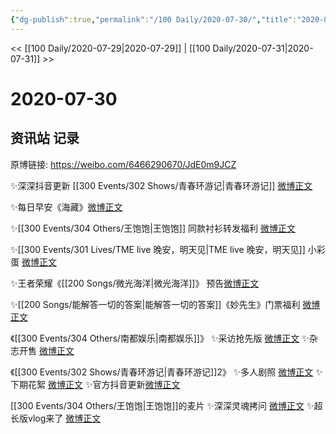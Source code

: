 ```yaml
---
{"dg-publish":true,"permalink":"/100 Daily/2020-07-30/","title":"2020-07-30","created":"2023-04-06T21:40:13.999+08:00","updated":"2023-04-06T21:44:00.078+08:00"}
---
```



<< [[100 Daily/2020-07-29\|2020-07-29]] | [[100 Daily/2020-07-31\|2020-07-31]] >>

# 2020-07-30

## 资讯站 记录

原博链接: https://weibo.com/6466290670/JdE0m9JCZ

✨深深抖音更新 [[300 Events/302 Shows/青春环游记\|青春环游记]] [微博正文](https://m.weibo.cn/6466290670/4532410153177943)

✨每日早安《海藏》[微博正文](https://m.weibo.cn/6466290670/4532299855566754)

✨[[300 Events/304 Others/王饱饱\|王饱饱]] 同款衬衫转发福利 [微博正文](https://m.weibo.cn/6466290670/4532397582844617)

✨[[300 Events/301 Lives/TME live 晚安，明天见\|TME live 晚安，明天见]] 小彩蛋 [微博正文](https://m.weibo.cn/6466290670/4532443778134815)

✨王者荣耀《[[200 Songs/微光海洋\|微光海洋]]》 预告[微博正文](https://m.weibo.cn/6466290670/4532498803725733)

✨[[200 Songs/能解答一切的答案\|能解答一切的答案]]《妙先生》门票福利 [微博正文](https://m.weibo.cn/6466290670/4532503677249185)

《[[300 Events/304 Others/南都娱乐\|南都娱乐]]》
✨采访抢先版 [微博正文](https://m.weibo.cn/6466290670/4532337305981657)
✨杂志开售 [微博正文](https://m.weibo.cn/6466290670/4532392234060856)

《[[300 Events/302 Shows/青春环游记\|青春环游记]]2》
✨多人剧照 [微博正文](https://m.weibo.cn/6466290670/4532332976935419)
✨下期花絮 [微博正文](https://m.weibo.cn/6466290670/4532468697011590)
✨官方抖音更新[微博正文](https://m.weibo.cn/6466290670/4532550859755829)

[[300 Events/304 Others/王饱饱\|王饱饱]]的麦片
✨深深灵魂拷问 [微博正文](https://m.weibo.cn/6466290670/4532377244670804)
✨超长版vlog来了 [微博正文](https://m.weibo.cn/6466290670/4532489484242529)
